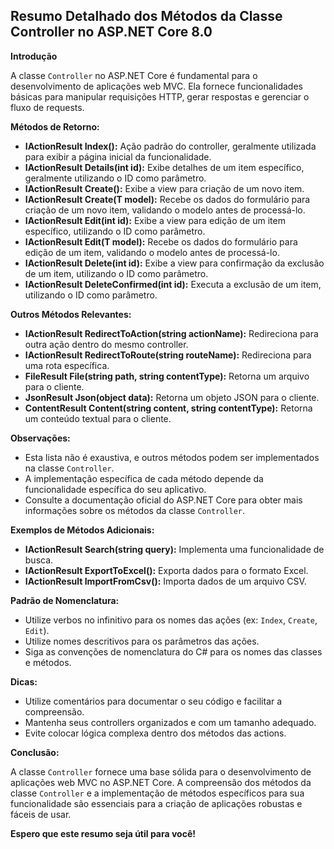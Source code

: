 ## **Resumo Detalhado dos Métodos da Classe Controller no ASP.NET Core 8.0**

**Introdução**

A classe `Controller` no ASP.NET Core é fundamental para o desenvolvimento de aplicações web MVC. Ela fornece funcionalidades básicas para manipular requisições HTTP, gerar respostas e gerenciar o fluxo de requests.

**Métodos de Retorno:**

* **IActionResult Index():** Ação padrão do controller, geralmente utilizada para exibir a página inicial da funcionalidade.
* **IActionResult Details(int id):** Exibe detalhes de um item específico, geralmente utilizando o ID como parâmetro.
* **IActionResult Create():** Exibe a view para criação de um novo item.
* **IActionResult Create(T model):** Recebe os dados do formulário para criação de um novo item, validando o modelo antes de processá-lo.
* **IActionResult Edit(int id):** Exibe a view para edição de um item específico, utilizando o ID como parâmetro.
* **IActionResult Edit(T model):** Recebe os dados do formulário para edição de um item, validando o modelo antes de processá-lo.
* **IActionResult Delete(int id):** Exibe a view para confirmação da exclusão de um item, utilizando o ID como parâmetro.
* **IActionResult DeleteConfirmed(int id):** Executa a exclusão de um item, utilizando o ID como parâmetro.

**Outros Métodos Relevantes:**

* **IActionResult RedirectToAction(string actionName):** Redireciona para outra ação dentro do mesmo controller.
* **IActionResult RedirectToRoute(string routeName):** Redireciona para uma rota específica.
* **FileResult File(string path, string contentType):** Retorna um arquivo para o cliente.
* **JsonResult Json(object data):** Retorna um objeto JSON para o cliente.
* **ContentResult Content(string content, string contentType):** Retorna um conteúdo textual para o cliente.

**Observações:**

* Esta lista não é exaustiva, e outros métodos podem ser implementados na classe `Controller`.
* A implementação específica de cada método depende da funcionalidade específica do seu aplicativo.
* Consulte a documentação oficial do ASP.NET Core para obter mais informações sobre os métodos da classe `Controller`.

**Exemplos de Métodos Adicionais:**

* **IActionResult Search(string query):** Implementa uma funcionalidade de busca.
* **IActionResult ExportToExcel():** Exporta dados para o formato Excel.
* **IActionResult ImportFromCsv():** Importa dados de um arquivo CSV.

**Padrão de Nomenclatura:**

* Utilize verbos no infinitivo para os nomes das ações (ex: `Index`, `Create`, `Edit`).
* Utilize nomes descritivos para os parâmetros das ações.
* Siga as convenções de nomenclatura do C# para os nomes das classes e métodos.

**Dicas:**

* Utilize comentários para documentar o seu código e facilitar a compreensão.
* Mantenha seus controllers organizados e com um tamanho adequado.
* Evite colocar lógica complexa dentro dos métodos das actions.

**Conclusão:**

A classe `Controller` fornece uma base sólida para o desenvolvimento de aplicações web MVC no ASP.NET Core. A compreensão dos métodos da classe `Controller` e a implementação de métodos específicos para sua funcionalidade são essenciais para a criação de aplicações robustas e fáceis de usar.

**Espero que este resumo seja útil para você!**
